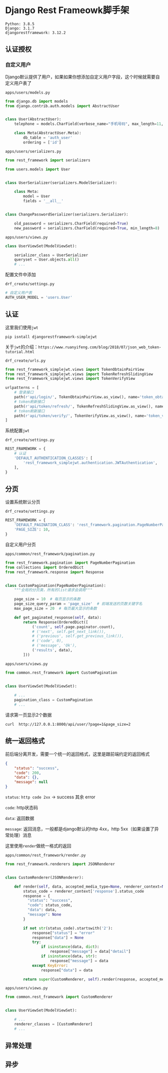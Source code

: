 # Django Rest Frameowk脚手架

```shell
Python: 3.8.5
Django: 3.1.7
djangorestframework: 3.12.2
```



## 认证授权

### 自定义用户

Django默认提供了用户，如果如果你想添加自定义用户字段，这个时候就需要自定义用户表了

`apps/users/models.py`

```python
from django.db import models
from django.contrib.auth.models import AbstractUser


class User(AbstractUser):
    telephone = models.CharField(verbose_name="手机号码", max_length=11, blank=True, null=True)

    class Meta(AbstractUser.Meta):
        db_table = 'auth_user'
        ordering = ['id']

```



`apps/users/serializers.py`

```python
from rest_framework import serializers

from users.models import User


class UserSerializer(serializers.ModelSerializer):

    class Meta:
        model = User
        fields = '__all__'


class ChangePasswordSerializer(serializers.Serializer):

    old_password = serializers.CharField(required=True)
    new_password = serializers.CharField(required=True, min_length=8)
```



`apps/users/views.py`

```python
class UserViewSet(ModelViewSet):

    serializer_class = UserSerializer
    queryset = User.objects.all()
    # ...
```

配置文件中添加

`drf_create/settings.py`

```python
# 自定义用户表
AUTH_USER_MODEL = 'users.User'
```



## 认证

这里我们使用`jwt`

`pip isntall djangorestframework-simplejwt`

关于`jwt`的介绍：`https://www.ruanyifeng.com/blog/2018/07/json_web_token-tutorial.html`

`drf_create/urls.py `

```python
from rest_framework_simplejwt.views import TokenObtainPairView
from rest_framework_simplejwt.views import TokenRefreshSlidingView
from rest_framework_simplejwt.views import TokenVerifyView

urlpatterns = [
    # 登录接口
    path(r'api/login/', TokenObtainPairView.as_view(), name='token_obtain_pair'),
    # token刷新接口
    path(r'api/token/refresh/', TokenRefreshSlidingView.as_view(), name='token_refresh'),
    # token刷新接口
    path(r'api/token/verify/', TokenVerifyView.as_view(), name='token_verify'),
]
```

系统配置`jwt`

`drf_create/settings.py`

```python
REST_FRAMEWORK = {
    # 认证
    'DEFAULT_AUTHENTICATION_CLASSES': [
	    'rest_framework_simplejwt.authentication.JWTAuthentication',
    ],
}
```



## 分页

设置系统默认分页

`drf_create/settings.py`

```python
REST_FRAMEWORK = {
    'DEFAULT_PAGINATION_CLASS': 'rest_framework.pagination.PageNumberPagination',
    'PAGE_SIZE': 10,
}
```

自定义用户分页

`apps/common/rest_framework/pagination.py`

```python
from rest_framework.pagination import PageNumberPagination
from collections import OrderedDict
from rest_framework.response import Response


class CustomPagination(PageNumberPagination):
    """全局的分页类，所有的list请求会调用"""

    page_size = 10  # 每页显示的条数
    page_size_query_param = 'page_size'  # 前端发送的页数关键字名
    max_page_size = 20  # 每页最大显示的条数

    def get_paginated_response(self, data):
        return Response(OrderedDict([
            ('count', self.page.paginator.count),
            # ('next', self.get_next_link()),
            # ('previous', self.get_previous_link()),
            # ('code', 0),
            # ('message', 'Ok'),
            ('results', data),
        ]))

```

`apps/users/views.py`

```python
from common.rest_framework import CustomPagination


class UserViewSet(ModelViewSet):
		
    # ...
    pagination_class = CustomPagination
    # ...
```

请求第一页显示2个数据

`curl  http://127.0.0.1:8000/api/user/?page=1&page_size=2`



## 统一返回格式

前后端分离开发，需要一个统一的返回格式，这里是跟前端约定的返回格式

```json
{
	"status": "success",
	"code": 200,
	"data": {},
	"message": null
}
```

`status`: `http code 2xx` -> success 其余 error

`code`: http状态码

`data`: 返回数据

`message`: 返回消息，一般都是django默认的http 4xx，http 5xx（如果设置了异常处理）消息



这里使用`render`做统一格式的返回

`apps/common/rest_framework/render.py`

```python
from rest_framework.renderers import JSONRenderer


class CustomRenderer(JSONRenderer):

    def render(self, data, accepted_media_type=None, renderer_context=None):
        status_code = renderer_context['response'].status_code
        response = {
          "status": "success",
          "code": status_code,
          "data": data,
          "message": None
        }

        if not str(status_code).startswith('2'):
            response["status"] = "error"
            response["data"] = None
            try:
                if isinstance(data, dict):
                    response["message"] = data["detail"]
                if isinstance(data, str):
                    response["message"] = data
            except KeyError:
                response["data"] = data

        return super(CustomRenderer, self).render(response, accepted_media_type, renderer_context)

```

`apps/users/views.py`

```python
from common.rest_framework import CustomRenderer


class UserViewSet(ModelViewSet):

    # ...
    renderer_classes = [CustomRenderer]
    # ...
```

## 异常处理

## 异步


